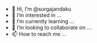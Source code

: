- 👋 Hi, I’m @surgajandaku
- 👀 I’m interested in ...
- 🌱 I’m currently learning ...
- 💞️ I’m looking to collaborate on ...
- 📫 How to reach me ...

<!---
surgajandaku/surgajandaku is a ✨ special ✨ repository because its `README.md` (this file) appears on your GitHub profile.
You can click the Preview link to take a look at your changes.
--->
